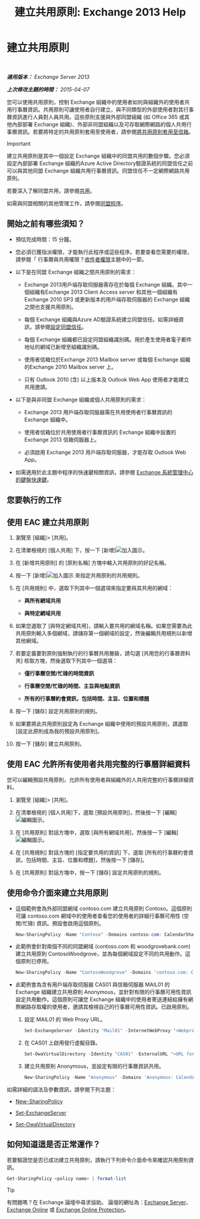 ﻿---
title: '建立共用原則: Exchange 2013 Help'
TOCTitle: 建立共用原則
ms:assetid: cae8cab0-6265-448b-8add-5202cdb20678
ms:mtpsurl: https://technet.microsoft.com/zh-tw/library/JJ657494(v=EXCHG.150)
ms:contentKeyID: 50474252
ms.date: 05/21/2018
mtps_version: v=EXCHG.150
ms.translationtype: MT
---

# 建立共用原則

 

_**適用版本：** Exchange Server 2013_

_**上次修改主題的時間：** 2015-04-07_

您可以使用共用原則，控制 Exchange 組織中的使用者如何與組織外的使用者共用行事曆資訊。共用原則可讓使用者自行建立，與不同類型的外部使用者對其行事曆資訊進行人員對人員共用。這些原則支援與外部同盟組織 (如 Office 365 或其他內部部署 Exchange 組織)、外部非同盟組織以及可存取網際網路的個人共用行事曆資訊。若要將特定的共用原則套用至使用者，請參閱[將共用原則套用至信箱](apply-a-sharing-policy-to-mailboxes-exchange-2013-help.md)。


> [!IMPORTANT]  
> 建立共用原則是其中一個設定 Exchange 組織中的同盟共用的數個步驟。您必須設定內部部署 Exchange 組織的Azure Active Directory驗證系統的同盟信任之前可以與其他同盟 Exchange 組織共用行事曆資訊。同盟信任不一定網際網路共用原則。




若要深入了解同盟共用，請參閱[共用](sharing-exchange-2013-help.md)。

如需與同盟相關的其他管理工作，請參閱[同盟程序](federation-procedures-exchange-2013-help.md)。

## 開始之前有哪些須知？

  - 預估完成時間：15 分鐘。

  - 您必須已獲指派權限，才能執行此程序或這些程序。若要查看您需要的權限，請參閱「 行事曆與共用權限？[收件者權限](recipients-permissions-exchange-2013-help.md)主題中的一節。

  - 以下是在同盟 Exchange 組織之間共用原則的需求：
    
      - Exchange 2013用戶端存取伺服器需存在於每個 Exchange 組織。其中一個組織有Exchange 2013 Client Access server 和其他一個組織有Exchange 2010 SP3 或更新版本的用戶端存取伺服器的 Exchange 組織之間也支援共用原則。
    
      - 每個 Exchange 組織與Azure AD驗證系統建立同盟信任。如需詳細資訊，請參閱[設定同盟信任](configure-a-federation-trust-exchange-2013-help.md)。
    
      - 每個 Exchange 組織都已設定同盟組織識別碼。用於產生使用者電子郵件地址的網域已新增至組織識別碼。
    
      - 使用者信箱位於Exchange 2013 Mailbox server 或每個 Exchange 組織的Exchange 2010 Mailbox server 上。
    
      - 只有 Outlook 2010 (含) 以上版本及 Outlook Web App 使用者才能建立共用邀請。

  - 以下是與非同盟 Exchange 組織或個人共用原則的需求：
    
      - Exchange 2013 用戶端存取伺服器需在共用使用者行事曆資訊的 Exchange 組織中。
    
      - 使用者信箱位於共用使用者行事曆資訊的 Exchange 組織中設置的 Exchange 2013 信箱伺服器上。
    
      - 必須啟用 Exchange 2013 用戶端存取伺服器，才能存取 Outlook Web App。

  - 如需適用於此主題中程序的快速鍵相關資訊，請參閱 [Exchange 系統管理中心的鍵盤快速鍵](keyboard-shortcuts-in-the-exchange-admin-center-exchange-online-protection-help.md)。

## 您要執行的工作

## 使用 EAC 建立共用原則

1.  瀏覽至 \[組織\]\> \[共用\]。

2.  在清單檢視的 \[個人共用\] 下，按一下 \[新增\]![加入圖示](images/JJ218640.c1e75329-d6d7-4073-a27d-498590bbb558(EXCHG.150).gif "加入圖示")。

3.  在 \[新增共用原則\] 的 \[原則名稱\] 方塊中輸入共用原則的好記名稱。

4.  按一下 \[新增\]![加入圖示](images/JJ218640.c1e75329-d6d7-4073-a27d-498590bbb558(EXCHG.150).gif "加入圖示") 來指定共用原則的共用規則。

5.  在 \[共用規則\] 中，選取下列其中一個選項來指定要與其共用的網域：
    
      - **與所有網域共用**
    
      - **與特定網域共用**

6.  如果您選取了 \[與特定網域共用\]，請輸入要共用的網域名稱。如果您需要為此共用原則輸入多個網域，請儲存第一個網域的設定，然後編輯共用規則以新增其他網域。

7.  若要定義要對原則強制執行的行事曆共用層級，請勾選 \[共用您的行事曆資料夾\] 核取方塊，然後選取下列其中一個選項：
    
      - **僅行事曆空閒/忙碌的時間資訊**
    
      - **行事曆空閒/忙碌的時間、主旨與地點資訊**
    
      - **所有的行事曆約會資訊，包括時間、主旨、位置和標題**

8.  按一下 \[儲存\] 設定共用原則的規則。

9.  如果要將此共用原則設定為 Exchange 組織中使用的預設共用原則，請選取 \[設定此原則成為我的預設共用原則\]。

10. 按一下 \[儲存\] 建立共用原則。

## 使用 EAC 允許所有使用者共用完整的行事曆詳細資料

您可以編輯預設共用原則，允許所有使用者與組織外的人共用完整的行事曆詳細資料。

1.  瀏覽至 \[組織\]\> \[共用\]。

2.  在清單檢視的 \[個人共用\]下，選取 \[預設共用原則\]，然後按一下 \[編輯\]![編輯圖示](images/JJ218640.6f53ccb2-1f13-4c02-bea0-30690e6ea71d(EXCHG.150).gif "編輯圖示")。

3.  在 \[共用原則\] 對話方塊中，選取 \[與所有網域共用\]，然後按一下 \[編輯\]![編輯圖示](images/JJ218640.6f53ccb2-1f13-4c02-bea0-30690e6ea71d(EXCHG.150).gif "編輯圖示")。

4.  在 \[共用規則\] 對話方塊的 \[指定要共用的資訊\] 下，選取 \[所有的行事曆約會資訊，包括時間、主旨、位置和標題\]，然後按一下 \[儲存\]。

5.  在 \[共用原則\] 對話方塊中，按一下 \[儲存\] 設定共用原則的規則。

## 使用命令介面來建立共用原則

  - 這個範例會為外部同盟網域 contoso.com 建立共用原則 Contoso。這個原則可讓 contoso.com 網域中的使用者查看您的使用者的詳細行事曆可用性 (空閒/忙碌) 資訊。預設會啟用這個原則。
    
    ```powershell
    New-SharingPolicy -Name "Contoso" -Domains contoso.com: CalendarSharingFreeBusyDetail
    ```

  - 此範例會針對兩個不同的同盟網域 (contoso.com 和 woodgrovebank.com) 建立共用原則 ContosoWoodgrove，並為每個網域設定不同的共用動作。這個原則已停用。
    
    ```powershell
    New-SharingPolicy -Name "ContosoWoodgrove" -Domains 'contoso.com: CalendarSharingFreeBusySimple', 'woodgrovebank.com: CalendarSharingFreeBusyDetail -Enabled $false
    ```

  - 此範例會為含有用戶端存取伺服器 CAS01 與信箱伺服器 MAIL01 的 Exchange 組織建立共用原則 Anonymous，並針對有限的行事曆可用性資訊設定共用動作。這個原則可讓您 Exchange 組織中的使用者寄送連結給擁有網際網路存取權的使用者，邀請其檢視自己的行事曆可用性資訊。已啟用原則。
    
    1.  設定 MAIL01 的 Web Proxy URL。
        
        ```powershell
        Set-ExchangeServer -Identity "Mail01" -InternetWebProxy "<Webproxy URL>"
        ```
    
    2.  在 CAS01 上啟用發行虛擬目錄。
        
        ```powershell
        Set-OwaVirtualDirectory -Identity "CAS01" -ExternalURL "<URL for CAS01>" -CalendarPublishingEnabled $true
        ```
    
    3.  建立共用原則 Anonymous，並設定有限的行事曆資訊共用。
        
        ```powershell
        New-SharingPolicy -Name "Anonymous" -Domains 'Anonymous: CalendarSharingFreeBusySimple' -Enabled $true
        ```

如需詳細的語法及參數資訊，請參閱下列主題：

  - [New-SharingPolicy](https://technet.microsoft.com/zh-tw/library/dd298186\(v=exchg.150\))

  - [Set-ExchangeServer](https://technet.microsoft.com/zh-tw/library/bb123716\(v=exchg.150\))

  - [Set-OwaVirtualDirectory](https://technet.microsoft.com/zh-tw/library/bb123515\(v=exchg.150\))

## 如何知道這是否正常運作？

若要驗證您是否已成功建立共用原則，請執行下列命令介面命令來確認共用原則資訊。

```powershell
Get-SharingPolicy <policy name> | format-list
```


> [!TIP]  
> 有問題嗎？在 Exchange 論壇中尋求協助。 論壇的網址為：<a href="https://go.microsoft.com/fwlink/p/?linkid=60612">Exchange Server</a>、 <a href="https://go.microsoft.com/fwlink/p/?linkid=267542">Exchange Online</a> 或 <a href="https://go.microsoft.com/fwlink/p/?linkid=285351">Exchange Online Protection</a>。



